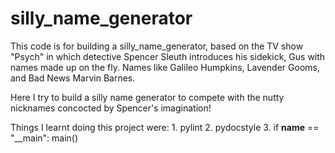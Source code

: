 # silly_name_generator

This code is for building a silly_name_generator, based on the TV show "Psych" in which detective Spencer Sleuth introduces his sidekick, Gus with names made up on the fly. Names like Galileo Humpkins, Lavender Gooms, and Bad News Marvin Barnes.

Here I try to build a silly name generator to compete with the nutty nicknames concocted by Spencer's imagination!

Things I learnt doing this project were:
	1. pylint
	2. pydocstyle
	3. if __name__ == "__main":
		main()
